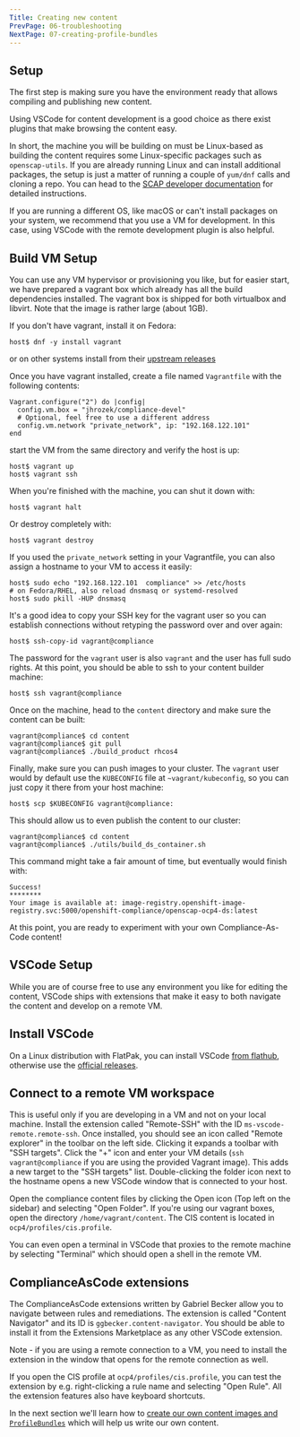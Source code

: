 ```yaml
---
Title: Creating new content
PrevPage: 06-troubleshooting
NextPage: 07-creating-profile-bundles
---
```

Setup
-----

The first step is making sure you have the environment ready that allows
compiling and publishing new content.

Using VSCode for content development is a good choice as there exist plugins
that make browsing the content easy.

In short, the machine you will be building on must be Linux-based as building
the content requires some Linux-specific packages such as `openscap-utils`.
If you are already running Linux and can install additional packages, the
setup is just a matter of running a couple of `yum/dnf` calls and cloning a
repo. You can head to the [SCAP developer
documentation](https://github.com/ComplianceAsCode/content/blob/master/docs/manual/developer_guide.adoc#building-complianceascode)
for detailed instructions.

If you are running a different OS, like macOS or can't install packages on
your system, we recommend that you use a VM for development. In this case,
using VSCode with the remote development plugin is also helpful.

Build VM Setup
--------------
You can use any VM hypervisor or provisioning you like, but for easier start, we have
prepared a vagrant box which already has all the build dependencies installed. The
vagrant box is shipped for both virtualbox and libvirt. Note that the image is rather
large (about 1GB).

If you don't have vagrant, install it on Fedora:
```
host$ dnf -y install vagrant
```
or on other systems install from their [upstream releases](https://www.vagrantup.com/downloads)


Once you have vagrant installed, create a file named `Vagrantfile` with the following
contents:
```
Vagrant.configure("2") do |config|
  config.vm.box = "jhrozek/compliance-devel"
  # Optional, feel free to use a different address
  config.vm.network "private_network", ip: "192.168.122.101"
end
```
start the VM from the same directory and verify the host is up:
```
host$ vagrant up
host$ vagrant ssh
```
When you're finished with the machine, you can shut it down with:
```
host$ vagrant halt
```
Or destroy completely with:
```
host$ vagrant destroy
```

If you used the `private_network` setting in your Vagrantfile, you can
also assign a hostname to your VM to access it easily:
```
host$ sudo echo "192.168.122.101  compliance" >> /etc/hosts
# on Fedora/RHEL, also reload dnsmasq or systemd-resolved
host$ sudo pkill -HUP dnsmasq
```
It's a good idea to copy your SSH key for the vagrant user so you can establish connections
without retyping the password over and over again:
```
host$ ssh-copy-id vagrant@compliance
```
The password for the `vagrant` user is also `vagrant` and the user has full sudo rights.
At this point, you should be able to ssh to your content builder machine:
```
host$ ssh vagrant@compliance
```

Once on the machine, head to the `content` directory and make sure the content can be built:
```
vagrant@compliance$ cd content
vagrant@compliance$ git pull
vagrant@compliance$ ./build_product rhcos4
```

Finally, make sure you can push images to your cluster. The `vagrant` user would by default
use the `KUBECONFIG` file at `~vagrant/kubeconfig`, so you can just copy it there from your
host machine:
```
host$ scp $KUBECONFIG vagrant@compliance:
```

This should allow us to even publish the content to our cluster:
```
vagrant@compliance$ cd content
vagrant@compliance$ ./utils/build_ds_container.sh
```
This command might take a fair amount of time, but eventually would finish with:
```
Success!
********
Your image is available at: image-registry.openshift-image-registry.svc:5000/openshift-compliance/openscap-ocp4-ds:latest
```

At this point, you are ready to experiment with your own Compliance-As-Code content!

VSCode Setup
-------------
While you are of course free to use any environment you like for editing the content,
VSCode ships with extensions that make it easy to both navigate the content and develop
on a remote VM.

Install VSCode
--------------
On a Linux distribution with FlatPak, you can install VSCode [from flathub](https://flathub.org/apps/details/com.visualstudio.code),
otherwise use the [official releases](https://code.visualstudio.com/Download).

Connect to a remote VM workspace
--------------------------------
This is useful only if you are developing in a VM and not on your local machine.
Install the extension called "Remote-SSH" with the ID `ms-vscode-remote.remote-ssh`.
Once installed, you should see an icon called "Remote explorer" in the toolbar
on the left side. Clicking it expands a toolbar with "SSH targets". Click the "+"
icon and enter your VM details (`ssh vagrant@compliance` if you are using the provided
Vagrant image). This adds a new target to the "SSH targets" list. Double-clicking
the folder icon next to the hostname opens a new VSCode window that is connected
to your host.

Open the compliance content files by clicking the Open icon (Top left on the sidebar)
and selecting "Open Folder". If you're using our vagrant boxes, open the directory
`/home/vagrant/content`. The CIS content is located in `ocp4/profiles/cis.profile`.

You can even open a terminal in VSCode that proxies to the remote machine by selecting
"Terminal" which should open a shell in the remote VM.

ComplianceAsCode extensions
---------------------------
The ComplianceAsCode extensions written by Gabriel Becker allow you to
navigate between rules and remediations. The extension is called "Content
Navigator" and its ID is `ggbecker.content-navigator`.  You should be able to
install it from the Extensions Marketplace as any other VSCode extension.

Note - if you are using a remote connection to a VM, you need to install the
extension in the window that opens for the remote connection as well.

If you open the CIS profile at `ocp4/profiles/cis.profile`, you can test the
extension by e.g. right-clicking a rule name and selecting "Open Rule". All
the extension features also have keyboard shortcuts.

In the next section we'll learn how to [create our own content images and
`ProfileBundles`](08-creating-profile-bundles.md) which will help us write
our own content.
